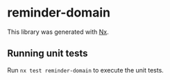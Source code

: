 # reminder-domain

This library was generated with [Nx](https://nx.dev).

## Running unit tests

Run `nx test reminder-domain` to execute the unit tests.
